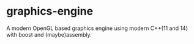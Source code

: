 # graphics-engine
A modern OpenGL based graphics engine using modern C++(11 and 14) with boost and (maybe)assembly.
